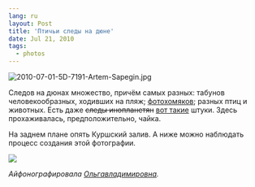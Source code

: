 ```yaml
---
lang: ru
layout: Post
title: 'Птичьи следы на дюне'
date: Jul 21, 2010
tags:
  - photos
---
```


![2010-07-01-5D-7191-Artem-Sapegin.jpg](photo://211)

Следов на дюнах множество, причём самых разных: табунов человекообразных, ходивших на пляж; [фотохомяков](http://morning.photos/albums/curonian-spit/photos/207/ "Фотохомяк Ольгавладимировна в бескрайних песках Куршской косы"); разных птиц и животных. Есть даже ~~следы инопланетян~~ [вот такие](http://www.jmg-galleries.com/blog/2010/07/19/in-search-of-zen/ "Следы травы на песке") штуки. Здесь прохаживалась, предположительно, чайка.

На заднем плане опять Куршский залив. А ниже можно наблюдать процесс создания этой фотографии.

<!--more-->

![](http://wow.sapegin.me/3o2S1I3p3v3s/artem-sapegin-in-dunes.jpg)

*Айфонографировала [Ольгавладимировна](http://airve.livejournal.com/ "Блог фотохомяка Ольгивладимировны").*
